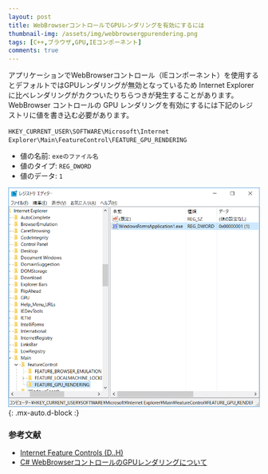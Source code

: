```yaml
---
layout: post
title: WebBrowserコントロールでGPUレンダリングを有効にするには
thumbnail-img: /assets/img/webbrowsergpurendering.png
tags: [C++,ブラウザ,GPU,IEコンポーネント]
comments: true
---
```


アプリケーションでWebBrowserコントロール（IEコンポーネント）を使用するとデフォルトではGPUレンダリングが無効となっているため Internet Explorer に比べレンダリングがカクついたりちらつきが発生することがあります。WebBrowser コントロールの GPU レンダリングを有効にするには下記のレジストリに値を書き込む必要があります。

`HKEY_CURRENT_USER\SOFTWARE\Microsoft\Internet Explorer\Main\FeatureControl\FEATURE_GPU_RENDERING`

- 値の名前: `exeのファイル名`
- 値のタイプ: `REG_DWORD`
- 値のデータ: `1`


![](/assets/img/webbrowsergpurendering.png){: .mx-auto.d-block :}

### 参考文献
- [Internet Feature Controls (D..H)](https://docs.microsoft.com/en-us/previous-versions/windows/internet-explorer/ie-developer/general-info/ee330731(v=vs.85)?redirectedfrom=MSDN#gpu_rendering)
- [C# WebBrowserコントロールのGPUレンダリングについて](https://social.msdn.microsoft.com/Forums/vstudio/ja-JP/1006a1ab-b5a1-4341-87fc-56d996a062cc)